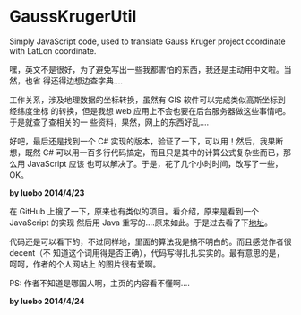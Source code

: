 GaussKrugerUtil
===============

Simply JavaScript code, used to translate Gauss Kruger project coordinate with 
LatLon coordinate.

嘿，英文不是很好，为了避免写出一些我都害怕的东西，我还是主动用中文啦。当然，也省
得还得边想边查字典....

工作关系，涉及地理数据的坐标转换，虽然有 GIS 软件可以完成类似高斯坐标到经纬度坐标
的转换，但是我想 web 应用上不会也要在后台服务器做这些事情吧。于是就查了查相关的一
些资料，果然，网上的东西好乱....

好吧，最后还是找到一个 C# 实现的版本，验证了一下，可以用！然后，我果断想，既然 C#
可以用一百多行代码搞定，而且只是其中的计算公式复杂些而已，那么用 JavaScript 应该
也可以解决了。于是，花了几个小时时间，改写了一些，OK。

__by luobo 2014/4/23__

在 GitHub 上搜了一下，原来也有类似的项目。看介绍，原来是看到一个 JavaScript 的实现
然后用 Java 重写的....原来如此。于是过去看了下[地址](http://latlong.mellifica.se/)。

代码还是可以看下的，不过同样地，里面的算法我是搞不明白的。而且感觉作者很 decent（不
知道这个词用得是否正确），代码写得扎扎实实的。最有意思的是，呵呵，作者的个人网站上
的图片很有爱啊。

PS: 作者不知道是哪国人啊，主页的内容看不懂啊....

__by luobo 2014/4/24__
